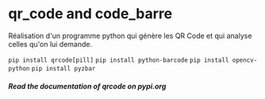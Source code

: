 # qr_code and code_barre
Réalisation d'un programme python qui génère les QR Code et qui analyse celles qu'on lui demande.

``pip install qrcode[pill]``
``pip install python-barcode``
``pip install opencv-python``
``pip install pyzbar``


##### Read the documentation of qrcode on pypi.org
